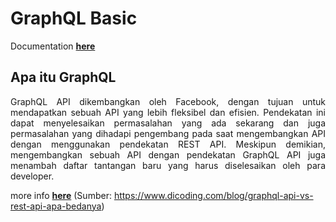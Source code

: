 # GraphQL Basic

Documentation <a href="https://graphql.org"><b>here</b></a> 

## Apa itu GraphQL

<p align="justify">GraphQL API dikembangkan oleh Facebook, dengan tujuan untuk mendapatkan sebuah API yang lebih fleksibel dan efisien. Pendekatan ini dapat menyelesaikan permasalahan yang ada sekarang dan juga permasalahan yang dihadapi pengembang pada saat mengembangkan API dengan menggunakan pendekatan REST API. Meskipun demikian, mengembangkan sebuah API dengan pendekatan GraphQL API juga menambah daftar tantangan baru yang harus diselesaikan oleh para developer.

more info <a href="https://www.dicoding.com/blog/graphql-api-vs-rest-api-apa-bedanya"><b>here</b></a> 
(Sumber: https://www.dicoding.com/blog/graphql-api-vs-rest-api-apa-bedanya)
</p>